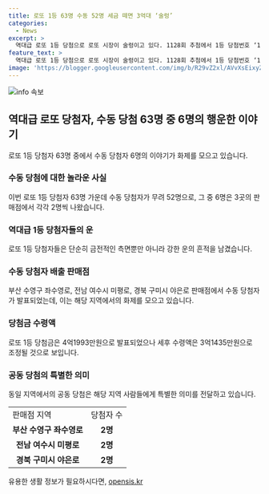 ```yaml
---
title: 로또 1등 63명 수동 52명 세금 떼면 3억대 ‘술렁’ 
categories:
  - News
excerpt: >
  역대급 로또 1등 당첨으로 로또 시장이 술렁이고 있다. 1128회 추첨에서 1등 당첨번호 ‘1, 5, 8, 16, 28, 33’이 나왔고, 63명이 4억1993만원씩 받게 되었다. 이에 대한 반응은 다양한데, 당첨금은 통상의 수준에 미치지 못하며, 수동 당첨자는 3곳에서 각각 2명씩 나왔다. 이는 이목을 끌 만한 사실이다.
feature_text: >
  역대급 로또 1등 당첨으로 로또 시장이 술렁이고 있다. 1128회 추첨에서 1등 당첨번호 ‘1, 5, 8, 16, 28, 33’이 나왔고, 63명이 4억1993만원씩 받게 되었다. 이에 대한 반응은 다양한데, 당첨금은 통상의 수준에 미치지 못하며, 수동 당첨자는 3곳에서 각각 2명씩 나왔다. 이는 이목을 끌 만한 사실이다.
image: 'https://blogger.googleusercontent.com/img/b/R29vZ2xl/AVvXsEixyZcFfHzMRdzZMjFBmAUKJYCLCGyLL1o632UiGVXcaFdKo_bkvkuCioo0uUKlGfBVcT3P84aROyZIXSBEx3Aw5nCQ3pTgDom1WDC4m8eifvWiAmWEEVb4x6G_l8C0QH225ldMjyaFvpxGEBGNO37VmDTDMHGhJPq73UglMfDca1-0aw/s1600/blogspot.png'
---
```


<p><img src="https://blogger.googleusercontent.com/img/b/R29vZ2xl/AVvXsEixyZcFfHzMRdzZMjFBmAUKJYCLCGyLL1o632UiGVXcaFdKo_bkvkuCioo0uUKlGfBVcT3P84aROyZIXSBEx3Aw5nCQ3pTgDom1WDC4m8eifvWiAmWEEVb4x6G_l8C0QH225ldMjyaFvpxGEBGNO37VmDTDMHGhJPq73UglMfDca1-0aw/s1600/blogspot.png" alt="info 속보" /></p>

<h2 data-ke-size="size26">역대급 로또 당첨자, 수동 당첨 63명 중 6명의 행운한 이야기</h2>

<p data-ke-size="size16">로또 1등 당첨자 63명 중에서 수동 당첨자 6명의 이야기가 화제를 모으고 있습니다.</p>

<h3>수동 당첨에 대한 놀라운 사실</h3>

<p data-ke-size="size16">이번 로또 1등 당첨자 63명 가운데 수동 당첨자가 무려 52명으로, 그 중 6명은 3곳의 판매점에서 각각 2명씩 나왔습니다.</p>

<h3>역대급 1등 당첨자들의 운</h3>

<p data-ke-size="size16">로또 1등 당첨자들은 단순히 금전적인 측면뿐만 아니라 강한 운의 흔적을 남겼습니다.</p>

<h3>수동 당첨자 배출 판매점</h3>

<p data-ke-size="size16">부산 수영구 좌수영로, 전남 여수시 미평로, 경북 구미시 야은로 판매점에서 수동 당첨자가 발표되었는데, 이는 해당 지역에서의 화제를 모으고 있습니다.</p>

<h3>당첨금 수령액</h3>

<p data-ke-size="size16">로또 1등 당첨금은 4억1993만원으로 발표되었으나 세후 수령액은 3억1435만원으로 조정될 것으로 보입니다.</p>

<h3>공동 당첨의 특별한 의미</h3>

<p data-ke-size="size16">동일 지역에서의 공동 당첨은 해당 지역 사람들에게 특별한 의미를 전달하고 있습니다.</p>

<table>
    <tr>
        <td>판매점 지역</td>
        <td>당첨자 수</td>
    </tr>
    <tr>
        <td style="text-align: center; height: 17px;"><b>부산 수영구 좌수영로</b></td>
        <td style="text-align: center; height: 17px;"><b>2명</b></td>
    </tr>
    <tr>
        <td style="text-align: center; height: 17px;"><b>전남 여수시 미평로</b></td>
        <td style="text-align: center; height: 17px;"><b>2명</b></td>
    </tr>
    <tr>
        <td style="text-align: center; height: 17px;"><b>경북 구미시 야은로</b></td>
        <td style="text-align: center; height: 17px;"><b>2명</b></td>
    </tr>
</table>
유용한 생활 정보가 필요하시다면, <a href="https://opensis.kr" rel="dofollow">opensis.kr</a>


